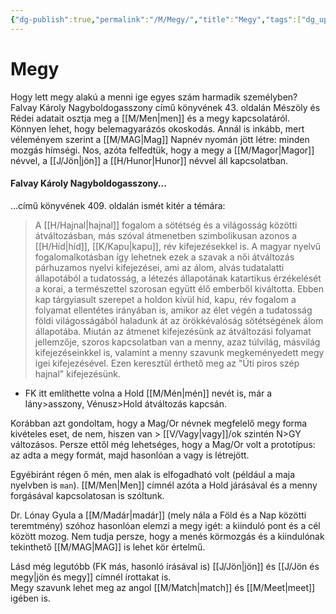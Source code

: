 ```yaml
---
{"dg-publish":true,"permalink":"/M/Megy/","title":"Megy","tags":["dg_uploaded"],"created":"2023-10-20T07:14","updated":"2023-11-25T11:17"}
---
```



# Megy

Hogy lett megy alakú a menni ige egyes szám harmadik személyben? Falvay Károly Nagyboldogasszony című könyvének 43. oldalán Mészöly és Rédei adatait osztja meg a [[M/Men\|men]] és a megy kapcsolatáról. Könnyen lehet, hogy belemagyarázós okoskodás. Annál is inkább, mert véleményem szerint a [[M/MAG\|Mag]] Napnév nyomán jött létre: minden mozgás hímségi. Nos, azóta felfedtük, hogy a megy a [[M/Magor\|Magor]] névvel, a [[J/Jön\|jön]] a [[H/Hunor\|Hunor]] névvel áll kapcsolatban.  

#### Falvay Károly Nagyboldogasszony...  

...című könyvének 409. oldalán ismét kitér a témára:  
> A [[H/Hajnal\|hajnal]] fogalom a sötétség és a világosság közötti átváltozásban, más szóval átmenetben szimbolikusan azonos a [[H/Híd\|híd]], [[K/Kapu\|kapu]], rév kifejezésekkel is. A magyar nyelvű fogalomalkotásban így lehetnek ezek a szavak a női átváltozás párhuzamos nyelvi kifejezései, ami az álom, alvás tudatalatti állapotából a tudatosság, a létezés állapotának katartikus érzékelését a korai, a természettel szorosan együtt élő emberből kiváltotta. Ebben kap tárgyiasult szerepet a holdon kívül híd, kapu, rév fogalom a folyamat ellentétes irányában is, amikor az élet végén a tudatosság földi világosságából haladunk át az örökkévalóság sötétségének álom állapotába. Miután az átmenet kifejezésünk az átváltozási folyamat jellemzője, szoros kapcsolatban van a menny, azaz túlvilág, másvilág kifejezéseinkkel is, valamint a menny szavunk megkeményedett megy igei kifejezésével. Ezen keresztül érthető meg az "Úti piros szép hajnal" kifejezésünk.  
- FK itt említhette volna a Hold [[M/Mén\|mén]] nevét is, már a lány>asszony, Vénusz>Hold átváltozás kapcsán.

Korábban azt gondoltam, hogy a Mag/Or névnek megfelelő megy forma kivételes eset, de nem, hiszen van > [[V/Vagy\|vagy]]/ok szintén N>GY változásos. Persze ettől még lehetséges, hogy a Mag/Or volt a prototípus: az adta a megy formát, majd hasonlóan a vagy is létrejött.  

Egyébiránt régen ő mén, men alak is elfogadható volt (például a maja nyelvben is `man`). [[M/Men\|Men]] címnél azóta a Hold járásával és a menny forgásával kapcsolatosan is szóltunk.  

Dr. Lónay Gyula a [[M/Madár\|madár]] (mely nála a Föld és a Nap közötti teremtmény) szóhoz hasonlóan elemzi a megy igét: a kiinduló pont és a cél között mozog. Nem tudja persze, hogy a menés körmozgás és a kiindulónak tekinthető [[M/MAG\|MAG]] is lehet kör értelmű.  

Lásd még legutóbb (FK más, hasonló írásával is) [[J/Jön\|jön]] és [[J/Jön és megy\|jön és megy]] címnél írottakat is.  
Megy szavunk lehet meg az angol [[M/Match\|match]] és [[M/Meet\|meet]] igében is.  
